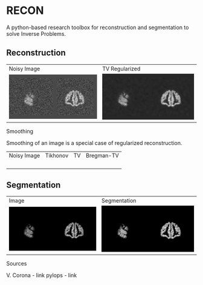 # RECON
A python-based research toolbox for reconstruction and segmentation to solve Inverse Problems.

## Reconstruction
<table>
  <tr>
    <td>Noisy Image</td><td>TV Regularized</td>
  </tr>
  <tr>
    <td><img src="https://github.com/lucasplagwitz/recon/blob/pylops_support/examples/demo/noise_recon.gif" alt="" width="300"></td>
      <td><img src="https://github.com/lucasplagwitz/recon/blob/pylops_support/examples/demo/tv_recon.gif" alt="" width="300"> 
    </td>
  </tr>
 </table

## Smoothing
Smoothing of an image is a special case of regularized reconstruction.
<table>
  <tr>
    <td>Noisy Image</td><td>Tikhonov</td><td>TV</td><td>Bregman-TV</td>
  </tr>
  <tr>
    <td><img src="https://github.com/lucasplagwitz/recon/blob/pylops_support/examples/demo/2d_smoothing_noisy.png" alt="" width="200"></td>
    <td><img src="https://github.com/lucasplagwitz/recon/blob/pylops_support/examples/demo/2d_smoothing_tikhonov.png" alt="" width="200"></td>
    <td><img src="https://github.com/lucasplagwitz/recon/blob/pylops_support/examples/demo/2d_smoothing_tv.png" alt="" width="200"></td>
    <td><img src="https://github.com/lucasplagwitz/recon/blob/pylops_support/examples/demo/2d_smoothing_bregman.png" alt="" width="200"></td>
    </td>
  </tr>
 </table
 <img src="https://github.com/lucasplagwitz/recon/blob/pylops_support/examples/demo/2d_smoothing_1d_comp_2.png" alt="" width="600">

## Segmentation
<table>
  <tr>
    <td>Image</td><td>Segmentation</td>
  </tr>
  <tr>
    <td><img src="https://github.com/lucasplagwitz/recon/blob/pylops_support/examples/demo/plain_recon.gif" alt="" width="300"></td>
      <td><img src="https://github.com/lucasplagwitz/recon/blob/pylops_support/examples/demo/plain_segmentation.gif" alt="" width="300"> 
    </td>
  </tr>
 </table

  
  ## Sources
  V. Corona - link
  pylops - link
